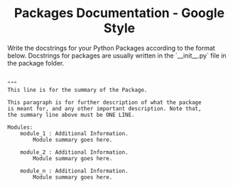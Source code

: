 <h1 align="center">Packages Documentation - Google Style</h1>
Write the docstrings for your Python Packages according to the format below. Docstrings for packages are usually written in the `__init__.py` file in the package folder.<br /> <br />

```
"""
This line is for the summary of the Package.

This paragraph is for further description of what the package
is meant for, and any other important description. Note that,
the summary line above must be ONE LINE.

Modules:
    module_1 : Additional Information.
        Module summary goes here.
    
    module_2 : Additional Information.
        Module summary goes here.

    module_n : Additional Information.
        Module summary goes here.
